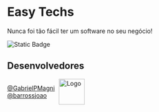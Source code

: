 # Easy Techs

Nunca foi tão fácil ter um software no seu negócio!

![Static Badge](https://img.shields.io/badge/Easy-Techs-66ADC5?style=for-the-badge&labelColor=447EAD&link=easytechs.com.br)

## Desenvolvedores

<div style="display: flex; align-items: center;">

  <div>
    <a href="https://www.github.com/GabrielPMagni">@GabrielPMagni</a><br/>
    <a href="https://www.github.com/barrossjoao">@barrossjoao</a>
  </div>
    <img src="https://easytechs.com.br/images/logo.png" alt="Logo" width="60" style="margin-left: 10px;"/>
</div>
